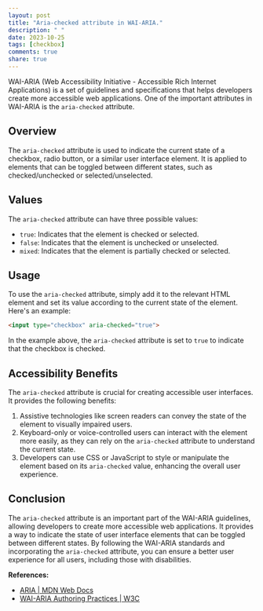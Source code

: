 ```yaml
---
layout: post
title: "Aria-checked attribute in WAI-ARIA."
description: " "
date: 2023-10-25
tags: [checkbox]
comments: true
share: true
---
```


WAI-ARIA (Web Accessibility Initiative - Accessible Rich Internet Applications) is a set of guidelines and specifications that helps developers create more accessible web applications. One of the important attributes in WAI-ARIA is the `aria-checked` attribute.

## Overview

The `aria-checked` attribute is used to indicate the current state of a checkbox, radio button, or a similar user interface element. It is applied to elements that can be toggled between different states, such as checked/unchecked or selected/unselected.

## Values

The `aria-checked` attribute can have three possible values:

- `true`: Indicates that the element is checked or selected.
- `false`: Indicates that the element is unchecked or unselected.
- `mixed`: Indicates that the element is partially checked or selected.

## Usage

To use the `aria-checked` attribute, simply add it to the relevant HTML element and set its value according to the current state of the element. Here's an example:

```html
<input type="checkbox" aria-checked="true">
```

In the example above, the `aria-checked` attribute is set to `true` to indicate that the checkbox is checked.

## Accessibility Benefits

The `aria-checked` attribute is crucial for creating accessible user interfaces. It provides the following benefits:

1. Assistive technologies like screen readers can convey the state of the element to visually impaired users.
2. Keyboard-only or voice-controlled users can interact with the element more easily, as they can rely on the `aria-checked` attribute to understand the current state.
3. Developers can use CSS or JavaScript to style or manipulate the element based on its `aria-checked` value, enhancing the overall user experience.

## Conclusion

The `aria-checked` attribute is an important part of the WAI-ARIA guidelines, allowing developers to create more accessible web applications. It provides a way to indicate the state of user interface elements that can be toggled between different states. By following the WAI-ARIA standards and incorporating the `aria-checked` attribute, you can ensure a better user experience for all users, including those with disabilities.

__References:__

- [ARIA | MDN Web Docs](https://developer.mozilla.org/en-US/docs/Web/Accessibility/ARIA)
- [WAI-ARIA Authoring Practices | W3C](https://www.w3.org/TR/wai-aria-practices-1.1/#checkbox)